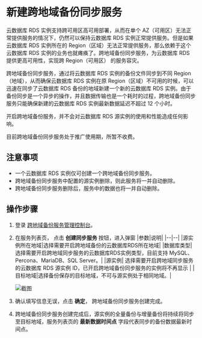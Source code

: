 # 新建跨地域备份同步服务
云数据库 RDS 实例支持跨可用区高可用部署，从而在单个 AZ（可用区）无法正常提供服务的情况下，仍然可以保持云数据库 RDS 实例正常提供服务。但是如果云数据库 RDS 实例所在的 Region（区域）无法正常提供服务，那么依赖于这个云数据库 RDS 实例的业务也就瘫痪了。跨地域备份同步服务，为云数据库 RDS 提供更高可用性，实现跨 Region（可用区） 的服务容灾。

跨地域备份同步服务，通过将云数据库 RDS 实例的备份文件同步到不同 Region（地域），从而确保云数据库 RDS 实例在原 Region（区域）不可用的时候，可以迅速在同步了云数据库 RDS 备份的地域新建一个新的云数据库 RDS 实例。由于备份同步是一个异步的操作，并且数据传输也是一个耗时的过程，跨地域备份同步服务只能确保新建的云数据库 RDS 实例最新数据延迟不超过 12 个小时。

开启跨地域备份服务，并不会对云数据库 RDS 源实例的使用和性能造成任何影响。

目前跨地域备份同步服务处于推广使用期，所暂不收费。

## 注意事项
* 一个云数据库 RDS 实例仅可创建一个跨地域备份同步服务。
* 跨地域备份同步服务中配置的源实例删除，则此服务将一并自动删除。
* 跨地域备份同步服务删除后，服务中的数据也将一并自动删除。

## 操作步骤
1. 登录 [跨地域备份服务管理控制台](https://rds-console.jdcloud.com/acrossRegionList)。
2. 在服务列表页， 点击 **创建同步服务** 按钮，进入弹窗
|参数|说明|
|--|--|
|源实例所在地域|选择需要开启跨地域备份的云数据库RDS所在地域|
|数据库类型| 选择需要开启跨地域同步服务的云数据库RDS实例类型，目前支持 MySQL、Percona、MariaDB、SQL Server。|
|源实例| 选择需要开启跨地域同步服务的云数据库 RDS 源实例 ID，已开启跨地域备份同步服务的实例将不再显示 |
|目标地域|选择备份保存的目标地域，不可与源实例处于相同地域。|

    ![截图](https://img1.jcloudcs.com/cms/b250bb56-609a-4f6b-816c-17c22cd8fff920180725142235.png)

3. 确认填写信息无误，点击 **确定**， 跨地域备份同步服务创建完成。
4. 跨地域备份同步服务创建完成后，源实例的全量备份与增量备份将持续将同步至目标地域，服务列表页的 **最新数据时间点** 字段代表同步的备份数据最新时间点。
